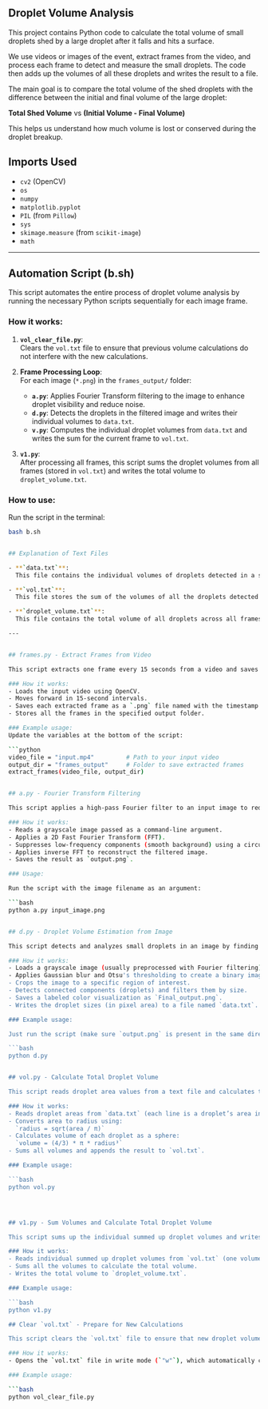 ## Droplet Volume Analysis

This project contains Python code to calculate the total volume of small droplets shed by a large droplet after it falls and hits a surface.

We use videos or images of the event, extract frames from the video, and process each frame to detect and measure the small droplets. The code then adds up the volumes of all these droplets and writes the result to a file.

The main goal is to compare the total volume of the shed droplets with the difference between the initial and final volume of the large droplet:

**Total Shed Volume** vs **(Initial Volume - Final Volume)**

This helps us understand how much volume is lost or conserved during the droplet breakup.


## Imports Used

- `cv2` (OpenCV)
- `os`
- `numpy`
- `matplotlib.pyplot`
- `PIL` (from `Pillow`)
- `sys`
- `skimage.measure` (from `scikit-image`)
- `math`

---

## Automation Script (b.sh)

This script automates the entire process of droplet volume analysis by running the necessary Python scripts sequentially for each image frame.

### How it works:
1. **`vol_clear_file.py`**:  
   Clears the `vol.txt` file to ensure that previous volume calculations do not interfere with the new calculations.
   
2. **Frame Processing Loop**:  
   For each image (`*.png`) in the `frames_output/` folder:
   - **`a.py`**: Applies Fourier Transform filtering to the image to enhance droplet visibility and reduce noise.
   - **`d.py`**: Detects the droplets in the filtered image and writes their individual volumes to `data.txt`.
   - **`v.py`**: Computes the individual droplet volumes from `data.txt` and writes the sum for the current frame to `vol.txt`.

3. **`v1.py`**:  
   After processing all frames, this script sums the droplet volumes from all frames (stored in `vol.txt`) and writes the total volume to `droplet_volume.txt`.

### How to use:
Run the script in the terminal:

```bash
bash b.sh


## Explanation of Text Files

- **`data.txt`**:  
  This file contains the individual volumes of droplets detected in a single frame. Each line represents the volume of one droplet, written in pixels.

- **`vol.txt`**:  
  This file stores the sum of the volumes of all the droplets detected in a single frame. It is generated by summing up the volumes from `data.txt` and is used for further calculations.

- **`droplet_volume.txt`**:  
  This file contains the total volume of all droplets across all frames. It is calculated by summing the values from `vol.txt` for each frame, providing an overall measurement of the droplet volumes throughout the entire video or image sequence.

---


## frames.py - Extract Frames from Video

This script extracts one frame every 15 seconds from a video and saves it as a PNG image.

### How it works:
- Loads the input video using OpenCV.
- Moves forward in 15-second intervals.
- Saves each extracted frame as a `.png` file named with the timestamp (e.g., `0m15.png`).
- Stores all the frames in the specified output folder.

### Example usage:
Update the variables at the bottom of the script:

```python
video_file = "input.mp4"         # Path to your input video
output_dir = "frames_output"     # Folder to save extracted frames
extract_frames(video_file, output_dir)


## a.py - Fourier Transform Filtering

This script applies a high-pass Fourier filter to an input image to reduce low-frequency noise and enhance the visibility of small droplets.

### How it works:
- Reads a grayscale image passed as a command-line argument.
- Applies a 2D Fast Fourier Transform (FFT).
- Suppresses low-frequency components (smooth background) using a circular mask.
- Applies inverse FFT to reconstruct the filtered image.
- Saves the result as `output.png`.

### Usage:

Run the script with the image filename as an argument:

```bash
python a.py input_image.png


## d.py - Droplet Volume Estimation from Image

This script detects and analyzes small droplets in an image by finding connected components and estimating their sizes.

### How it works:
- Loads a grayscale image (usually preprocessed with Fourier filtering).
- Applies Gaussian blur and Otsu's thresholding to create a binary image.
- Crops the image to a specific region of interest.
- Detects connected components (droplets) and filters them by size.
- Saves a labeled color visualization as `Final_output.png`.
- Writes the droplet sizes (in pixel area) to a file named `data.txt`.

### Example usage:

Just run the script (make sure `output.png` is present in the same directory):

```bash
python d.py


## vol.py - Calculate Total Droplet Volume

This script reads droplet area values from a text file and calculates the total volume assuming each droplet is spherical.

### How it works:
- Reads droplet areas from `data.txt` (each line is a droplet’s area in pixels).
- Converts area to radius using:  
  `radius = sqrt(area / π)`
- Calculates volume of each droplet as a sphere:  
  `volume = (4/3) * π * radius³`
- Sums all volumes and appends the result to `vol.txt`.

### Example usage:

```bash
python vol.py




## v1.py - Sum Volumes and Calculate Total Droplet Volume

This script sums up the individual summed up droplet volumes and writes the total volume to an output file.

### How it works:
- Reads individual summed up droplet volumes from `vol.txt` (one volume per line).
- Sums all the volumes to calculate the total volume.
- Writes the total volume to `droplet_volume.txt`.

### Example usage:

```bash
python v1.py

## Clear `vol.txt` - Prepare for New Calculations

This script clears the `vol.txt` file to ensure that new droplet volume calculations don't get added to any previous results.

### How it works:
- Opens the `vol.txt` file in write mode (`"w"`), which automatically clears its contents.

### Example usage:

```bash
python vol_clear_file.py